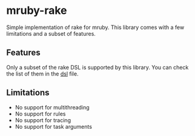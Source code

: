 mruby-rake
==========

Simple implementation of rake for mruby. This library comes with a few
limitations and a subset of features.

Features
--------

Only a subset of the rake DSL is supported by this library. You can check the
list of them in the [dsl](./mrblib/rake/dsl.rb) file.

Limitations
-----------

- No support for multithreading
- No support for rules
- No support for tracing
- No support for task arguments

